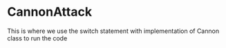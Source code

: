 # CannonAttack
This is where we use the switch statement with implementation of Cannon class to run the code
